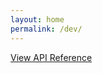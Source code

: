 ```yaml
---
layout: home
permalink: /dev/
---
```

<a class="btn btn-primary" href="/api" target="_blank">View API Reference</a>